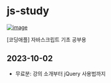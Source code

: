 # js-study


[![image](https://codingapple.com/wp-content/uploads/2019/06/logo2-3.png)](https://codingapple.com)


[코딩애플] 자바스크립트 기초 공부용


## 2023-10-02

- 무료분: 강의 소개부터 jQuery 사용법까지



